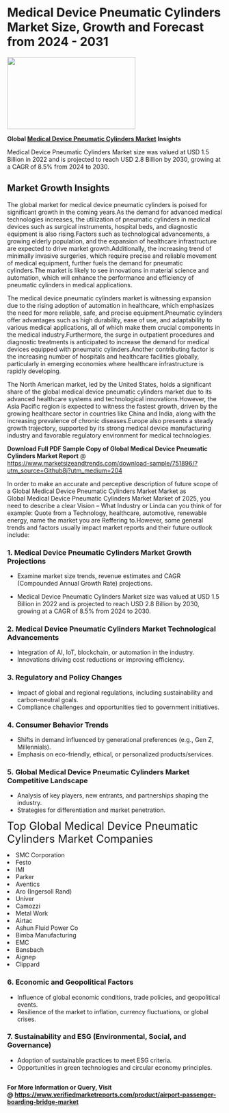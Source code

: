 <H1>Medical Device Pneumatic Cylinders Market Size, Growth and Forecast from 2024 - 2031</H1><img class="aligncenter size-medium wp-image-584254" src="https://thirdeyenews.in/wp-content/uploads/2024/09/Global-Market-Research-300x168.jpeg" alt="" width="300" height="168" /><p><strong>Global&nbsp;<a href="https://www.marketsizeandtrends.com/download-sample/751896/?utm_source=Github8j?utm_medium=204">Medical Device Pneumatic Cylinders Market</a> Insights</strong></p><p>Medical Device Pneumatic Cylinders Market size was valued at USD 1.5 Billion in 2022 and is projected to reach USD 2.8 Billion by 2030, growing at a CAGR of 8.5% from 2024 to 2030.</p><p><h2>Market Growth Insights</h2> <p>The global market for medical device pneumatic cylinders is poised for significant growth in the coming years.As the demand for advanced medical technologies increases, the utilization of pneumatic cylinders in medical devices such as surgical instruments, hospital beds, and diagnostic equipment is also rising.Factors such as technological advancements, a growing elderly population, and the expansion of healthcare infrastructure are expected to drive market growth.Additionally, the increasing trend of minimally invasive surgeries, which require precise and reliable movement of medical equipment, further fuels the demand for pneumatic cylinders.The market is likely to see innovations in material science and automation, which will enhance the performance and efficiency of pneumatic cylinders in medical applications.</p> <p>The medical device pneumatic cylinders market is witnessing expansion due to the rising adoption of automation in healthcare, which emphasizes the need for more reliable, safe, and precise equipment.Pneumatic cylinders offer advantages such as high durability, ease of use, and adaptability to various medical applications, all of which make them crucial components in the medical industry.Furthermore, the surge in outpatient procedures and diagnostic treatments is anticipated to increase the demand for medical devices equipped with pneumatic cylinders.Another contributing factor is the increasing number of hospitals and healthcare facilities globally, particularly in emerging economies where healthcare infrastructure is rapidly developing.</p> <p>The North American market, led by the United States, holds a significant share of the global medical device pneumatic cylinders market due to its advanced healthcare systems and technological innovations.However, the Asia Pacific region is expected to witness the fastest growth, driven by the growing healthcare sector in countries like China and India, along with the increasing prevalence of chronic diseases.Europe also presents a steady growth trajectory, supported by its strong medical device manufacturing industry and favorable regulatory environment for medical technologies.</p> <p><span class=""><strong>Download Full PDF Sample Copy of Global Medical Device Pneumatic Cylinders Market Report</strong> @ <a href="https://www.marketsizeandtrends.com/download-sample/751896/?utm_source=Github8j?utm_medium=204" target="_blank">https://www.marketsizeandtrends.com/download-sample/751896/?utm_source=Github8j?utm_medium=204</a></span></p><p>In order to make an accurate and perceptive description of future scope of a Global&nbsp;Medical Device Pneumatic Cylinders Market Market as Global&nbsp;Medical Device Pneumatic Cylinders Market Market of 2025, you need to describe a clear Vision &ndash; What Industry or Linda can you think of for example: Quote from a Technology, healthcare, automotive, renewable energy, name the market you are Reffering to.However, some general trends and factors usually impact market reports and their future outlook include:</p><h3>1.&nbsp;<strong>Medical Device Pneumatic Cylinders Market Growth Projections</strong></h3><ul><li>Examine market size trends, revenue estimates and CAGR (Compounded Annual Growth Rate) projections.</li><li><p>Medical Device Pneumatic Cylinders Market size was valued at USD 1.5 Billion in 2022 and is projected to reach USD 2.8 Billion by 2030, growing at a CAGR of 8.5% from 2024 to 2030.</p></li></ul><h3>2.&nbsp;<strong>Medical Device Pneumatic Cylinders Market Technological Advancements</strong></h3><ul><li>Integration of AI, IoT, blockchain, or automation in the industry.</li><li>Innovations driving cost reductions or improving efficiency.</li></ul><h3>3.&nbsp;<strong>Regulatory and Policy Changes</strong></h3><ul><li>Impact of global and regional regulations, including sustainability and carbon-neutral goals.</li><li>Compliance challenges and opportunities tied to government initiatives.</li></ul><h3>4.&nbsp;<strong>Consumer Behavior Trends</strong></h3><ul><li>Shifts in demand influenced by generational preferences (e.g., Gen Z, Millennials).</li><li>Emphasis on eco-friendly, ethical, or personalized products/services.</li></ul><h3>5.&nbsp;<strong>Global Medical Device Pneumatic Cylinders Market Competitive Landscape</strong></h3><ul><li>Analysis of key players, new entrants, and partnerships shaping the industry.</li><li>Strategies for differentiation and market penetration.</li></ul><p data-pm-slice="1 1 []"><span style="color: inherit; font-family: inherit; font-size: 25px;">Top Global Medical Device Pneumatic Cylinders Market Companies</span></p><div class="" data-test-id=""><p><li>SMC Corporation</li><li> Festo</li><li> IMI</li><li> Parker</li><li> Aventics</li><li> Aro (Ingersoll Rand)</li><li> Univer</li><li> Camozzi</li><li> Metal Work</li><li> Airtac</li><li> Ashun Fluid Power Co</li><li> Bimba Manufacturing</li><li> EMC</li><li> Bansbach</li><li> Aignep</li><li> Clippard</li></p></div><h3>6.&nbsp;<strong>Economic and Geopolitical Factors</strong></h3><ul><li>Influence of global economic conditions, trade policies, and geopolitical events.</li><li>Resilience of the market to inflation, currency fluctuations, or global crises.</li></ul><h3>7.&nbsp;<strong>Sustainability and ESG (Environmental, Social, and Governance)</strong></h3><ul><li>Adoption of sustainable practices to meet ESG criteria.</li><li>Opportunities in green technologies and circular economy principles.</li></ul><h2><strong style="font-size: 14px;">For More Information or Query, Visit @&nbsp;</strong><a style="background-color: #ffffff; font-size: 14px;" href="https://www.marketsizeandtrends.com/report/medical-device-pneumatic-cylinders-market/" target="_blank">https://www.verifiedmarketreports.com/product/airport-passenger-boarding-bridge-market</a></h2>